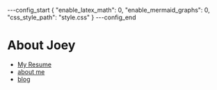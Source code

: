 ---config_start
{
    "enable_latex_math": 0,
    "enable_mermaid_graphs": 0,
    "css_style_path": "style.css"
}
---config_end
# About Joey

- [My Resume](./html/Resume.html)
- [about me](./html/aboutme.html)
- [blog](./html/b_index.html)
